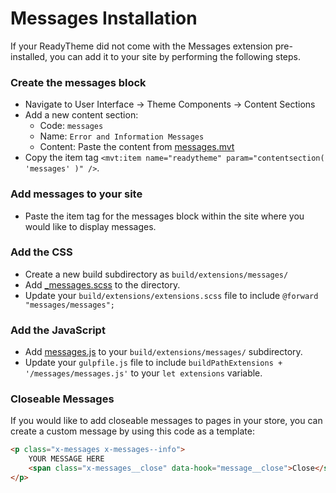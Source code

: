 # Messages Installation

If your ReadyTheme did not come with the Messages extension pre-installed, you can add it to your site by performing the following steps.

### Create the messages block
- Navigate to User Interface -> Theme Components -> Content Sections
- Add a new content section:
  - Code: `messages`
  - Name: `Error and Information Messages`
  - Content: Paste the content from [messages.mvt](messages.mvt)
- Copy the item tag `<mvt:item name="readytheme" param="contentsection( 'messages' )" />`.


### Add messages to your site
- Paste the item tag for the messages block within the site where you would like to display messages.


### Add the CSS
- Create a new build subdirectory as `build/extensions/messages/`
- Add [_messages.scss](_messages.scss) to the directory.
- Update your `build/extensions/extensions.scss` file to include `@forward "messages/messages";`


### Add the JavaScript
- Add [messages.js](messages.js) to your `build/extensions/messages/` subdirectory.
- Update your `gulpfile.js` file to include `buildPathExtensions + '/messages/messages.js'` to your `let extensions` variable.


### Closeable Messages
If you would like to add closeable messages to pages in your store, you can create a custom message by using this code as a template:
```html
<p class="x-messages x-messages--info">
    YOUR MESSAGE HERE
    <span class="x-messages__close" data-hook="message__close">Close</span>
</p>
```
